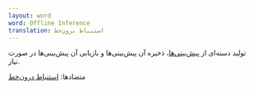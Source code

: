 ```yaml
---
layout: word
word: Offline Inference
translation: استنباط برون‌خط
---
```


تولید دسته‌ای از [پیش‌بینی‌ها](/P/prediction)، ذخیره آن پیش‌بینی‌ها و بازیابی آن پیش‌بینی‌ها در صورت نیاز.

متضادها: [استنباط درون‌خط](/O/online_inference)
